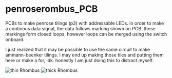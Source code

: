 # penroserombus_PCB
PCBs to make penrose tilings (p3) with addressable LEDs. in order to make a continous data signal, the data follows marking shown on PCB. these markings form closed loops, however loops can be merged using the switch onboard.

I just realized that it may be possible to use the same circuit to make ammann-beenker tilings. I may end up making those tiles and putting them here or make a for, idk. honestly I am just doing this to distract myself.

![thin Rhombus](https://github.com/toastedice/penroserombus_PCB/blob/main/Images/thin_rombus_3drender.jpg)
![thick Rhombus](https://github.com/toastedice/penroserombus_PCB/blob/main/Images/thick_rombus_3drender.jpg)

